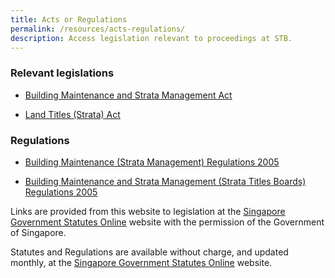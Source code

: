 ```yaml
---
title: Acts or Regulations
permalink: /resources/acts-regulations/
description: Access legislation relevant to proceedings at STB.
---
```

### Relevant legislations

* [Building Maintenance and Strata Management Act](https://sso.agc.gov.sg/Act/BMSMA2004)
    
*   [Land Titles (Strata) Act](https://sso.agc.gov.sg/Act/LTSA1967)
    

### Regulations

* [Building Maintenance (Strata Management) Regulations 2005](https://sso.agc.gov.sg/SL/BMSMA2004-S192-2005?DocDate=20050401)
    
* [Building Maintenance and Strata Management (Strata Titles Boards) Regulations 2005](https://sso.agc.gov.sg/SL/BMSMA2004-S195-2005)
    

Links are provided from this website to legislation at the [Singapore Government Statutes Online](https://sso.agc.gov.sg/ "Singapore Government Statutes Online") website with the permission of the Government of Singapore.

Statutes and Regulations are available without charge, and updated monthly, at the [Singapore Government Statutes Online](https://sso.agc.gov.sg/ "Singapore Government Statutes Online") website.